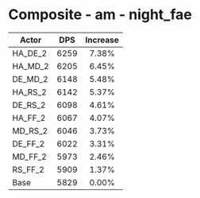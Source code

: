 # Composite - am - night_fae
| Actor | DPS | Increase |
|---|:---:|:---:|
|HA_DE_2|6259|7.38%|
|HA_MD_2|6205|6.45%|
|DE_MD_2|6148|5.48%|
|HA_RS_2|6142|5.37%|
|DE_RS_2|6098|4.61%|
|HA_FF_2|6067|4.07%|
|MD_RS_2|6046|3.73%|
|DE_FF_2|6022|3.31%|
|MD_FF_2|5973|2.46%|
|RS_FF_2|5909|1.37%|
|Base|5829|0.00%|
